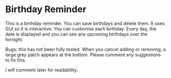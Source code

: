 # Birthday Reminder
This is a birthday reminder. You can save birthdays and delete them.
It uses GUI so it is interactive.
You can customise each birthday.
Every day, the date is displayed and you can see any upcoming birthdays over the fornight. 

Bugs: this has not been fully tested. 
When you cancel adding or removing, a large grey patch appears at the bottom.
Please comment any suggestions to fix this.

I will comment later for readability.
